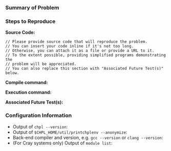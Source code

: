 <!--
If you are filing an issue that is not a bug report, please feel free to erase
this template and describe the issue as clearly as possible.
-->


### Summary of Problem
<!--
What behavior did you observe when encountering this issue?
What behavior did you expect to observe?
-->


### Steps to Reproduce

**Source Code:**

```chapel
// Please provide source code that will reproduce the problem.
// You can insert your code inline if it's not too long.
// Otherwise, you can attach it as a file or provide a URL to it.
// To the extent possible, providing simplified programs demonstrating the
// problem will be appreciated.
// You can also replace this section with "Associated Future Test(s)" below.
```

**Compile command:**
<!-- e.g. `chpl foo.chpl` -->

**Execution command:**
<!-- e.g. `./foo -nl 4`
If an input file is required, include it as well. -->

**Associated Future Test(s):**
<!-- Are there any tests in Chapel's test system that demonstrate this issue?
     e.g. [``test/path/to/foo.chpl``](
           https://github.com/chapel-lang/chapel/blob/master/test/path/to/foo.chpl
          ) #1234 -->

### Configuration Information

- Output of `chpl --version`:
- Output of `$CHPL_HOME/util/printchplenv --anonymize`:
- Back-end compiler and version, e.g. `gcc --version` or `clang --version`:
- (For Cray systems only) Output of `module list`:

